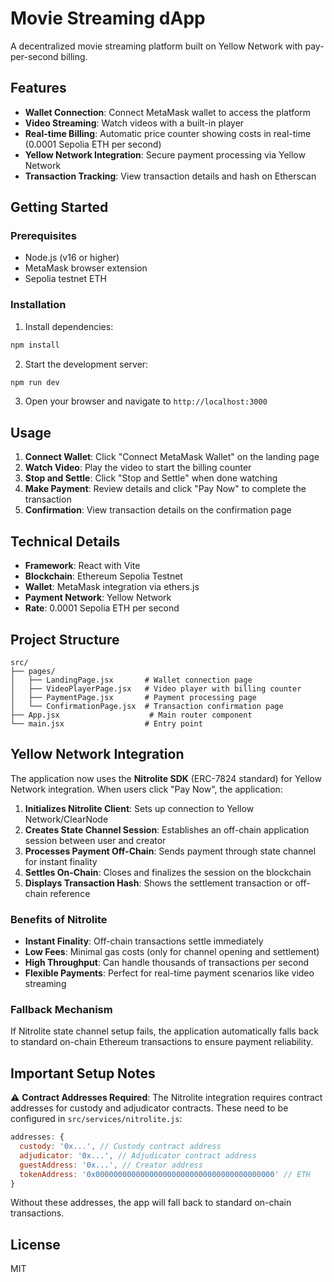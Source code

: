 # Movie Streaming dApp

A decentralized movie streaming platform built on Yellow Network with pay-per-second billing.

## Features

- **Wallet Connection**: Connect MetaMask wallet to access the platform
- **Video Streaming**: Watch videos with a built-in player
- **Real-time Billing**: Automatic price counter showing costs in real-time (0.0001 Sepolia ETH per second)
- **Yellow Network Integration**: Secure payment processing via Yellow Network
- **Transaction Tracking**: View transaction details and hash on Etherscan

## Getting Started

### Prerequisites

- Node.js (v16 or higher)
- MetaMask browser extension
- Sepolia testnet ETH

### Installation

1. Install dependencies:
```bash
npm install
```

2. Start the development server:
```bash
npm run dev
```

3. Open your browser and navigate to `http://localhost:3000`

## Usage

1. **Connect Wallet**: Click "Connect MetaMask Wallet" on the landing page
2. **Watch Video**: Play the video to start the billing counter
3. **Stop and Settle**: Click "Stop and Settle" when done watching
4. **Make Payment**: Review details and click "Pay Now" to complete the transaction
5. **Confirmation**: View transaction details on the confirmation page

## Technical Details

- **Framework**: React with Vite
- **Blockchain**: Ethereum Sepolia Testnet
- **Wallet**: MetaMask integration via ethers.js
- **Payment Network**: Yellow Network
- **Rate**: 0.0001 Sepolia ETH per second

## Project Structure

```
src/
├── pages/
│   ├── LandingPage.jsx       # Wallet connection page
│   ├── VideoPlayerPage.jsx   # Video player with billing counter
│   ├── PaymentPage.jsx       # Payment processing page
│   └── ConfirmationPage.jsx  # Transaction confirmation page
├── App.jsx                    # Main router component
└── main.jsx                  # Entry point
```

## Yellow Network Integration

The application now uses the **Nitrolite SDK** (ERC-7824 standard) for Yellow Network integration. When users click "Pay Now", the application:

1. **Initializes Nitrolite Client**: Sets up connection to Yellow Network/ClearNode
2. **Creates State Channel Session**: Establishes an off-chain application session between user and creator
3. **Processes Payment Off-Chain**: Sends payment through state channel for instant finality
4. **Settles On-Chain**: Closes and finalizes the session on the blockchain
5. **Displays Transaction Hash**: Shows the settlement transaction or off-chain reference

### Benefits of Nitrolite

- **Instant Finality**: Off-chain transactions settle immediately
- **Low Fees**: Minimal gas costs (only for channel opening and settlement)
- **High Throughput**: Can handle thousands of transactions per second
- **Flexible Payments**: Perfect for real-time payment scenarios like video streaming

### Fallback Mechanism

If Nitrolite state channel setup fails, the application automatically falls back to standard on-chain Ethereum transactions to ensure payment reliability.

## Important Setup Notes

⚠️ **Contract Addresses Required**: The Nitrolite integration requires contract addresses for custody and adjudicator contracts. These need to be configured in `src/services/nitrolite.js`:

```javascript
addresses: {
  custody: '0x...', // Custody contract address
  adjudicator: '0x...', // Adjudicator contract address
  guestAddress: '0x...', // Creator address
  tokenAddress: '0x0000000000000000000000000000000000000000' // ETH
}
```

Without these addresses, the app will fall back to standard on-chain transactions.

## License

MIT

